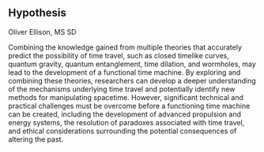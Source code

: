 ## Hypothesis 

Oliver Ellison, MS SD

Combining the knowledge gained from multiple theories that accurately predict the possibility of time travel, such as closed timelike curves, quantum gravity, quantum entanglement, time dilation, and wormholes, may lead to the development of a functional time machine. By exploring and combining these theories, researchers can develop a deeper understanding of the mechanisms underlying time travel and potentially identify new methods for manipulating spacetime. However, significant technical and practical challenges must be overcome before a functioning time machine can be created, including the development of advanced propulsion and energy systems, the resolution of paradoxes associated with time travel, and ethical considerations surrounding the potential consequences of altering the past.

